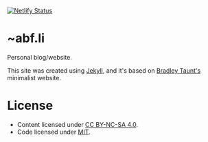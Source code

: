 [![Netlify Status](https://api.netlify.com/api/v1/badges/410113a6-5803-48a2-bcfd-7403ab144655/deploy-status)](https://app.netlify.com/sites/abf-website/deploys)

# ~abf.li

Personal blog/website. 

This site was created using [Jekyll](https://jekyllrb.com), and it's based on [Bradley Taunt's](https://bt.ht/) minimalist website.

# License

* Content licensed under [CC BY-NC-SA 4.0](https://creativecommons.org/licenses/by-nc-sa/4.0/).
* Code licensed under [MIT](https://git.abf.li/andre/website/raw/branch/main/LICENSE).